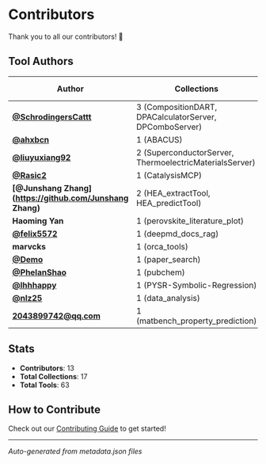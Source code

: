 # Contributors

Thank you to all our contributors! 🎉

## Tool Authors

| Author | Collections | Tools | Main Areas |
|--------|------------|-------|------------|
| **[@SchrodingersCattt](https://github.com/SchrodingersCattt)** | 3 (CompositionDART, DPACalculatorServer, DPComboServer) | 21 | materials |
| **[@ahxbcn](https://github.com/ahxbcn)** | 1 (ABACUS) | 13 | materials |
| **[@liuyuxiang92](https://github.com/liuyuxiang92)** | 2 (SuperconductorServer, ThermoelectricMaterialsServer) | 9 | materials |
| **[@Rasic2](https://github.com/Rasic2)** | 1 (CatalysisMCP) | 3 | chemistry |
| **[@Junshang Zhang](https://github.com/Junshang Zhang)** | 2 (HEA_extractTool, HEA_predictTool) | 3 | research, machine-learning |
| **Haoming Yan** | 1 (perovskite_literature_plot) | 3 | data |
| **[@felix5572](https://github.com/felix5572)** | 1 (deepmd_docs_rag) | 2 | materials |
| **marvcks** | 1 (orca_tools) | 2 | chemistry |
| **[@Demo](https://github.com/Demo)** | 1 (paper_search) | 2 | research |
| **[@PhelanShao](https://github.com/PhelanShao)** | 1 (pubchem) | 2 | chemistry |
| **[@lhhhappy](https://github.com/lhhhappy)** | 1 (PYSR-Symbolic-Regression) | 1 | physics |
| **[@nlz25](https://github.com/nlz25)** | 1 (data_analysis) | 1 | data |
| **2043899742@qq.com** | 1 (matbench_property_prediction) | 1 | materials |


## Stats

- **Contributors**: 13
- **Total Collections**: 17
- **Total Tools**: 63

## How to Contribute

Check out our [Contributing Guide](CONTRIBUTING.md) to get started!

---

*Auto-generated from metadata.json files*
